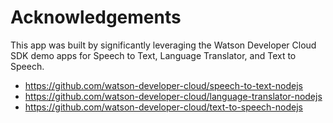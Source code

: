 # Acknowledgements

This app was built by significantly leveraging the Watson Developer Cloud SDK
demo apps for Speech to Text, Language Translator, and Text to Speech.

* https://github.com/watson-developer-cloud/speech-to-text-nodejs
* https://github.com/watson-developer-cloud/language-translator-nodejs
* https://github.com/watson-developer-cloud/text-to-speech-nodejs
